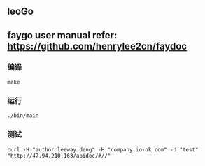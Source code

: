 ## leoGo
## faygo user manual refer: https://github.com/henrylee2cn/faydoc
 
### 编译
~~~
make
~~~

### 运行
~~~
./bin/main
~~~

### 测试
~~~
curl -H "author:leeway.deng" -H "company:io-ok.com" -d "test" "http://47.94.210.163/apidoc/#//"
~~~
